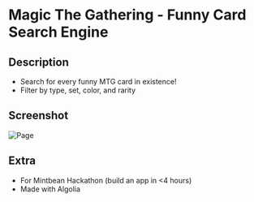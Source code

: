 # Magic The Gathering - Funny Card Search Engine

## Description

- Search for every funny MTG card in existence!
- Filter by type, set, color, and rarity

## Screenshot

![Page](https://github.com/xynyx/MTG-Funny-Card-SearchEngine/blob/master/screenshots/app.png)

## Extra
- For Mintbean Hackathon (build an app in <4 hours)
- Made with Algolia

